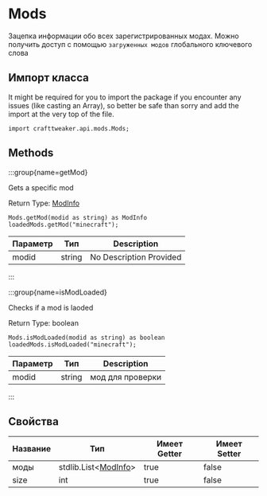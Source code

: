 # Mods

Зацепка информации обо всех зарегистрированных модах. Можно получить доступ с помощью `загруженных модов` глобального ключевого слова

## Импорт класса

It might be required for you to import the package if you encounter any issues (like casting an Array), so better be safe than sorry and add the import at the very top of the file.
```zenscript
import crafttweaker.api.mods.Mods;
```


## Methods

:::group{name=getMod}

Gets a specific mod

Return Type: [ModInfo](/vanilla/api/mods/ModInfo)

```zenscript
Mods.getMod(modid as string) as ModInfo
loadedMods.getMod("minecraft");
```

| Параметр | Тип    | Description             |
| -------- | ------ | ----------------------- |
| modid    | string | No Description Provided |


:::

:::group{name=isModLoaded}

Checks if a mod is laoded

Return Type: boolean

```zenscript
Mods.isModLoaded(modid as string) as boolean
loadedMods.isModLoaded("minecraft");
```

| Параметр | Тип    | Description      |
| -------- | ------ | ---------------- |
| modid    | string | мод для проверки |


:::


## Свойства

| Название | Тип                                                                 | Имеет Getter | Имеет Setter |
| -------- | ------------------------------------------------------------------- | ------------ | ------------ |
| моды     | stdlib.List&lt;[ModInfo](/vanilla/api/mods/ModInfo)&gt; | true         | false        |
| size     | int                                                                 | true         | false        |

